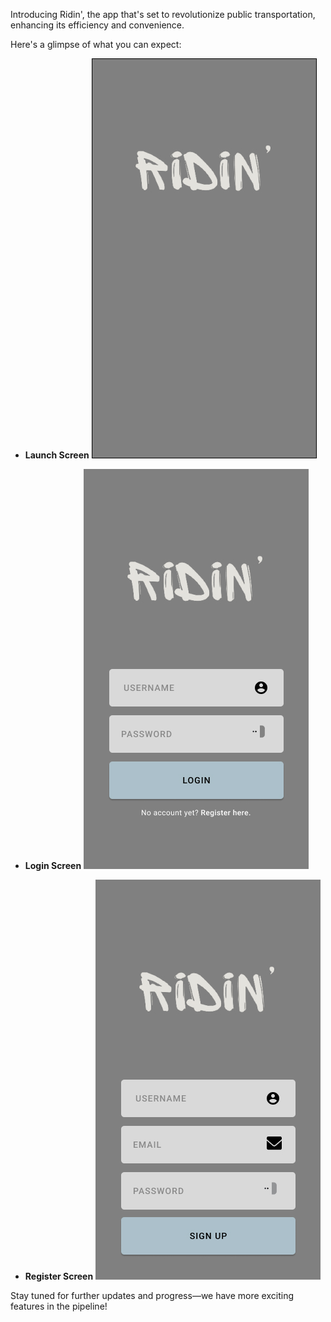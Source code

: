 Introducing Ridin', the app that's set to revolutionize public transportation, enhancing its efficiency and convenience.

Here's a glimpse of what you can expect:

- **Launch Screen**
  ![Start Screen](<Launch Screen.jpg>)

- **Login Screen**
  ![Sign-In Screen](<Login Screen.jpg>)

- **Register Screen**
  ![Registration Screen](<Frame 1.jpg>)

Stay tuned for further updates and progress—we have more exciting features in the pipeline!